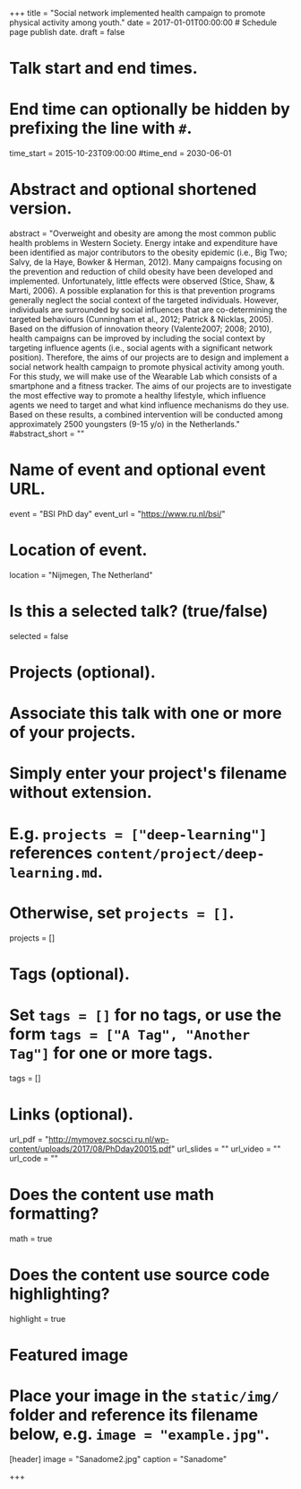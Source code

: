+++
title = "Social network implemented health campaign to promote physical activity among youth."
date = 2017-01-01T00:00:00  # Schedule page publish date.
draft = false

# Talk start and end times.
#   End time can optionally be hidden by prefixing the line with `#`.
time_start = 2015-10-23T09:00:00
#time_end = 2030-06-01

# Abstract and optional shortened version.
abstract = "Overweight and obesity are among the most common public health problems in Western Society. Energy intake and expenditure have been identified as major contributors to the obesity epidemic (i.e., Big Two; Salvy, de la Haye, Bowker & Herman, 2012). Many campaigns focusing on the prevention and reduction of child obesity have been developed and implemented. Unfortunately,  little effects were observed (Stice, Shaw, & Marti, 2006). A possible explanation for this is that prevention programs generally neglect the social context of the targeted individuals. However, individuals are surrounded by social influences that are co-determining the targeted behaviours (Cunningham et al., 2012; Patrick & Nicklas, 2005). Based on the diffusion of innovation theory (Valente2007; 2008; 2010), health campaigns can be improved by including the social context by targeting influence agents (i.e., social agents with a significant network position). Therefore, the aims of our projects are to design and implement a social network health campaign to promote physical activity among youth. For this study, we will make use of the Wearable Lab which consists of a smartphone and a fitness tracker. The aims of our projects are to investigate the most effective way to promote a healthy lifestyle, which influence agents we need to target and what kind influence mechanisms do they use. Based on these results, a combined intervention will be conducted among approximately 2500 youngsters (9-15 y/o) in the Netherlands."
#abstract_short = ""

# Name of event and optional event URL.
event = "BSI PhD day"
event_url = "https://www.ru.nl/bsi/"

# Location of event.
location = "Nijmegen, The Netherland"

# Is this a selected talk? (true/false)
selected = false

# Projects (optional).
#   Associate this talk with one or more of your projects.
#   Simply enter your project's filename without extension.
#   E.g. `projects = ["deep-learning"]` references `content/project/deep-learning.md`.
#   Otherwise, set `projects = []`.
projects = []

# Tags (optional).
#   Set `tags = []` for no tags, or use the form `tags = ["A Tag", "Another Tag"]` for one or more tags.
tags = []

# Links (optional).
url_pdf = "http://mymovez.socsci.ru.nl/wp-content/uploads/2017/08/PhDday20015.pdf"
url_slides = ""
url_video = ""
url_code = ""

# Does the content use math formatting?
math = true

# Does the content use source code highlighting?
highlight = true

# Featured image
# Place your image in the `static/img/` folder and reference its filename below, e.g. `image = "example.jpg"`.
[header]
image = "Sanadome2.jpg"
caption = "Sanadome"

+++
